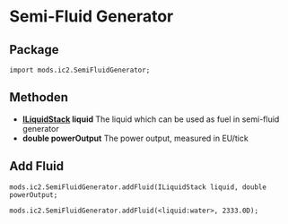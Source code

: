 # Semi-Fluid Generator

## Package

`import mods.ic2.SemiFluidGenerator;`

## Methoden

- **[ILiquidStack](/Vanilla/Liquids/ILiquidStack/) liquid** The liquid which can be used as fuel in semi-fluid generator
- **double powerOutput** The power output, measured in EU/tick

## Add Fluid

```zenscript
mods.ic2.SemiFluidGenerator.addFluid(ILiquidStack liquid, double powerOutput;

mods.ic2.SemiFluidGenerator.addFluid(<liquid:water>, 2333.0D);
```